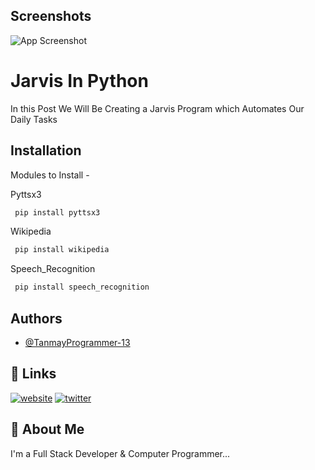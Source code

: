 
## Screenshots

![App Screenshot](https://onereach.ai/wp-content/uploads/2015/09/jarvis-ui.jpg)


# Jarvis In Python

In this Post We Will Be Creating a Jarvis Program which Automates Our Daily Tasks


## Installation

Modules to Install - 

 Pyttsx3

```bash
 pip install pyttsx3
```

Wikipedia

```bash
 pip install wikipedia
```

Speech_Recognition

```bash
 pip install speech_recognition
```

    
## Authors

- [@TanmayProgrammer-13](https://github.com/TanmayProgrammer-13)


## 🔗 Links
[![website](https://img.shields.io/badge/website-000?style=for-the-badge&logo=ko-fi&logoColor=white)](https://mrprogrammer.in/)
[![twitter](https://img.shields.io/badge/twitter-1DA1F2?style=for-the-badge&logo=twitter&logoColor=white)](https://twitter.com/MrProgrammer21)


## 🚀 About Me
I'm a Full Stack Developer & Computer Programmer...
